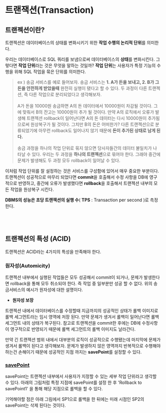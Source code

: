 트랜잭션(Transaction)
=====================

## 트랜젝션이란?

트랜젝션은 데이터베이스의 상태를 변화시키기 위한 **작업 수행의 논리적 단위**를 의미한다.

우리는 데이터베이스로 SQL 쿼리를 보냄으로써 데이터베이스의 **상태**를 변화시킨다. 그렇다면 **작업 단위**라는 것은 무엇을 말하는 것일까? **작업 단위**는 사용자가 특정 기능의 수행을 위해 SQL 작업을 묶은 단위를 의미한다.

>ex ) 송금 서비스를 예로 들어보자. 송금 서비스는 **1. A가 돈을 보내고, 2. B가 그 돈을 안전하게 받았을때** 완전히 실행이 됐다고 할 수 있다. 두 과정이 다른 트랜젝션, 즉 다른 작업으로 분리되었다고 생각해보자.<br/><br/>
>A가 돈을 10000원 송금하면 A의 돈 데이터에서 10000원이 차감될 것이다. 그에 맞춰서 B의 잔고는 10000원이 추가 될 것이다. 만약 A의 로직에서 오류가 발생해 트랜젝션 rollback이 일어난다면 A의 돈 데이터는 다시 10000원이 추가됨으로써 원상복구가 될 것이다. 그치만 B의 돈은 어떠한가? 다른 트랜젝션으로 분류되었기에 아무런 rollback도 일어나지 않기 때문에 **돈이 추가된 상태로 남게 된다.**<br/><br/>
>송금 과정을 하나의 작업 단위로 묶지 않으면 당사자들간의 데이터 불일치가 나타날 수 있다. 우리는 두 과정을 **하나의 트랜젝션**으로 묶어야 한다. 그래야 중간에 문제가 발생해도 두 과정 모두 rollback이 일어날 수 있다.

이처럼 작업 단위를 잘 설정하는 것은 서비스를 구성함에 있어서 매우 중요한 부분이다. 트랜젝션이 성공적으로 마무리 되었다면 **commit**을 호출해서 수정 사항을 DB에 영구적으로 반영하고, 중간에 오류가 발생했다면 **rollback**을 호출해서 트랜젝션 내부의 모든 작업을 원상복구 시킨다.

**DBMS의 성능은 초당 트랜잭션의 실행 수**( **TPS** : Transaction per second )로 측정한다.<br/><br/><br/><br/>
## 트랜젝션의 특성 (ACID)

트랜젝션은 ACID라는 4가지의 특성을 만족해야 한다.

### 원자성(Automicity)

트랜젝션 내부에서 실행된 작업들은 모두 성공해서 commit이 되거나, 문제가 발생한다면 rollback을 통해 모두 취소되야 한다. 즉 작업 중 일부분만 성공 할 수 없다. 위의 송금서비스의 예시가 원자성에 대한 설명이다.

- **원자성 보장**

트랜젝션 내에서 데이터베이스를 수정할때 지금까지의 성공적인 상태가 롤백 이미지로 롤백 세그먼트라는 임시 영역에 저장 된다. 만약 문제가 생겨서 롤백이 일어난다면 롤백 세그먼트 내의 상태가 복구된다. 참고로 트랜젝션을 commit한 후에는 DB에 수정사항이 영구적으로 반영되기 때문에 롤백 세그먼트의 롤백 이미지도 날라간다.

만약 긴 트랜젝션 범위 내에서 대부분의 로직이 성공적으로 수행됐는데 마지막에 문제가 생겨서 롤백이 된다고 생각해보자. 문제가 발생하지 않은 영역까지 반복적으로 수행해야 하는건 손해이기 때문에 성공적인 지점 까지는 **savePoint**를 설정할 수 있다.

### [savePoint](https://devjem.tistory.com/27#savePoint)

savePoint는 트랜젝션 내부에서 사용자가 지정할 수 있는 세부 작업 단위라고 생각할 수 있다. 아래의 그림처럼 특정 지점에 savePoint를 설정 한 후 'Rollback to savePoint1' 을 통해 해당 지점으로 롤백을 할 수 있다.

기억해야할 점은 아래 그림에서 SP1으로 롤백을 한 뒤에는 미래 시점인 SP2의 savePoint는 삭제 된다는 것이다.
